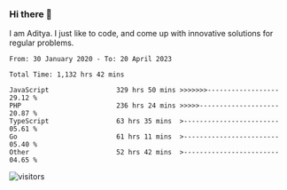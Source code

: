 ### Hi there 👋

I am Aditya. I just like to code, and come up with innovative solutions for regular problems.

<!--START_SECTION:waka-->

```text
From: 30 January 2020 - To: 20 April 2023

Total Time: 1,132 hrs 42 mins

JavaScript                 329 hrs 50 mins >>>>>>>------------------   29.12 %
PHP                        236 hrs 24 mins >>>>>--------------------   20.87 %
TypeScript                 63 hrs 35 mins  >------------------------   05.61 %
Go                         61 hrs 11 mins  >------------------------   05.40 %
Other                      52 hrs 42 mins  >------------------------   04.65 %
```

<!--END_SECTION:waka-->

![visitors](https://visitor-badge.glitch.me/badge?page_id=BrainBuzzer.visitor-badge&left_color=green&right_color=red)
